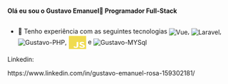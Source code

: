 #### Olá eu sou o Gustavo Emanuel👋 Programador Full-Stack
##
  
  - 🔭 Tenho experiência com as seguintes tecnologias
<img align="center" alt="Vue" height="30" width="40" src="https://cdn.jsdelivr.net/gh/devicons/devicon/icons/vuejs/vuejs-original.svg" />,
<img align="center" alt="Laravel" height="30" width="40" src="https://cdn.jsdelivr.net/gh/devicons/devicon/icons/laravel/laravel-plain.svg" />,
<img align="center" alt="Gustavo-PHP" height="30" width="40" src="https://cdn.jsdelivr.net/gh/devicons/devicon/icons/php/php-original.svg">, <img align="center" alt="Gustavo-JS" height="30" width="40" src="https://raw.githubusercontent.com/devicons/devicon/master/icons/javascript/javascript-plain.svg"> e <img align="center" alt="Gustavo-MYSql" height="30" width="40" src="https://cdn.jsdelivr.net/gh/devicons/devicon/icons/mysql/mysql-original.svg">


<p> Linkedin: </p> https://www.linkedin.com/in/gustavo-emanuel-rosa-159302181/
  

  


